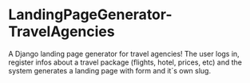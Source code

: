 # LandingPageGenerator-TravelAgencies
A Django landing page generator for travel agencies! The user logs in, register infos about a travel package (flights, hotel, prices, etc) and the system generates a landing page with form and it´s own slug.
